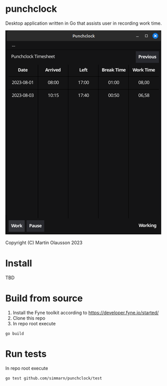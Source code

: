 # punchclock
Desktop application written in Go that assists user in recording work time.

![Punchclock screenshot](screenshot.png)

Copyright (C) Martin Olausson 2023

# Install
TBD

# Build from source
1. Install the Fyne toolkit according to https://developer.fyne.io/started/
2. Clone this repo
3. In repo root execute
```
go build
```

# Run tests
In repo root execute
```
go test github.com/simmarn/punchclock/test
```